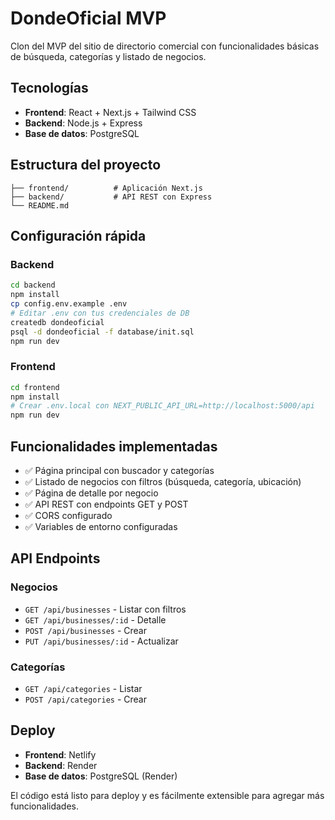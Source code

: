 # DondeOficial MVP

Clon del MVP del sitio de directorio comercial con funcionalidades básicas de búsqueda, categorías y listado de negocios.

## Tecnologías

- **Frontend**: React + Next.js + Tailwind CSS
- **Backend**: Node.js + Express
- **Base de datos**: PostgreSQL

## Estructura del proyecto

```
├── frontend/          # Aplicación Next.js
├── backend/           # API REST con Express
└── README.md
```

## Configuración rápida

### Backend
```bash
cd backend
npm install
cp config.env.example .env
# Editar .env con tus credenciales de DB
createdb dondeoficial
psql -d dondeoficial -f database/init.sql
npm run dev
```

### Frontend
```bash
cd frontend
npm install
# Crear .env.local con NEXT_PUBLIC_API_URL=http://localhost:5000/api
npm run dev
```

## Funcionalidades implementadas

- ✅ Página principal con buscador y categorías
- ✅ Listado de negocios con filtros (búsqueda, categoría, ubicación)
- ✅ Página de detalle por negocio
- ✅ API REST con endpoints GET y POST
- ✅ CORS configurado
- ✅ Variables de entorno configuradas

## API Endpoints

### Negocios
- `GET /api/businesses` - Listar con filtros
- `GET /api/businesses/:id` - Detalle
- `POST /api/businesses` - Crear
- `PUT /api/businesses/:id` - Actualizar

### Categorías
- `GET /api/categories` - Listar
- `POST /api/categories` - Crear

## Deploy

- **Frontend**: Netlify
- **Backend**: Render
- **Base de datos**: PostgreSQL (Render)

El código está listo para deploy y es fácilmente extensible para agregar más funcionalidades.
